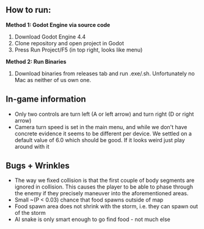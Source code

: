 ## How to run:

**Method 1: Godot Engine via source code**

1. Download Godot Engine 4.4
2. Clone repository and open project in Godot
3. Press Run Project/F5 (in top right, looks like menu)

**Method 2: Run Binaries**

1. Download binaries from releases tab and run .exe/.sh. Unfortunately no Mac as neither of us own one.

## In-game information
* Only two controls are turn left (A or left arrow) and turn right (D or right arrow)
* Camera turn speed is set in the main menu, and while we don't have concrete evidence it seems to be different per device. We settled on a default value of 6.0 which should be good. If it looks weird just play around with it

## Bugs + Wrinkles
* The way we fixed collision is that the first couple of body segments are ignored in collision. This causes the player to be able to phase through the enemy if they precisely maneuver into the aforementioned areas.
* Small ~(P < 0.03) chance that food spawns outside of map
* Food spawn area does not shrink with the storm, i.e. they can spawn out of the storm
* AI snake is only smart enough to go find food - not much else

